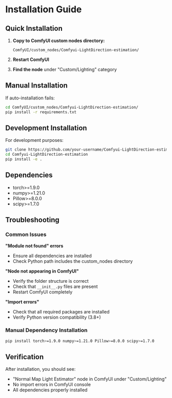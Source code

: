 # Installation Guide

## Quick Installation

1. **Copy to ComfyUI custom nodes directory:**
   ```
   ComfyUI/custom_nodes/Comfyui-LightDirection-estimation/
   ```

2. **Restart ComfyUI**

3. **Find the node** under "Custom/Lighting" category

## Manual Installation

If auto-installation fails:

```bash
cd ComfyUI/custom_nodes/Comfyui-LightDirection-estimation/
pip install -r requirements.txt
```

## Development Installation

For development purposes:

```bash
git clone https://github.com/your-username/Comfyui-LightDirection-estimation.git
cd Comfyui-LightDirection-estimation
pip install -e .
```

## Dependencies

- torch>=1.9.0
- numpy>=1.21.0
- Pillow>=8.0.0
- scipy>=1.7.0

## Troubleshooting

### Common Issues

**"Module not found" errors**
- Ensure all dependencies are installed
- Check Python path includes the custom_nodes directory

**"Node not appearing in ComfyUI"**
- Verify the folder structure is correct
- Check that `__init__.py` files are present
- Restart ComfyUI completely

**"Import errors"**
- Check that all required packages are installed
- Verify Python version compatibility (3.8+)

### Manual Dependency Installation

```bash
pip install torch>=1.9.0 numpy>=1.21.0 Pillow>=8.0.0 scipy>=1.7.0
```

## Verification

After installation, you should see:
- "Normal Map Light Estimator" node in ComfyUI under "Custom/Lighting"
- No import errors in ComfyUI console
- All dependencies properly installed
